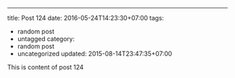 ---
title: Post 124
date: 2016-05-24T14:23:30+07:00
tags:
  - random post
  - untagged
category:
  - random post
  - uncategorized
updated: 2015-08-14T23:47:35+07:00

This is content of post 124